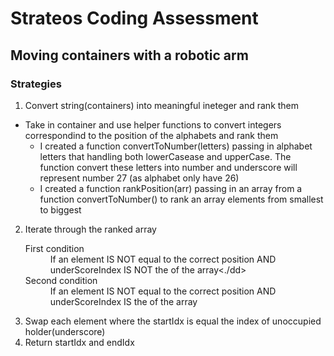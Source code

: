 # Strateos Coding Assessment

## Moving containers with a robotic arm

### Strategies

1. Convert string(containers) into meaningful ineteger and rank them
  * Take in container and use helper functions to convert integers correspondind to the position of the alphabets and rank them
    * I created a function convertToNumber(letters) passing in alphabet letters that handling both lowerCasease and upperCase. The function convert these letters into number and underscore will represent number 27 (as alphabet only have 26) 
    * I created a function rankPosition(arr) passing in an array from a function convertToNumber() to rank an array elements from smallest to biggest 

2. Iterate through the ranked array
    <dl>
    <dt>First condition</dt>
    <dd>If an element IS NOT equal to the correct position AND underScoreIndex IS NOT the of the array<./dd>
    <dt>Second condition</dt>
    <dd>If an element IS NOT equal to the correct position AND underScoreIndex IS the of the array</dd>
    </dl>
3. Swap each element where the startIdx is equal the index of unoccupied holder(underscore)
4. Return startIdx and endIdx


